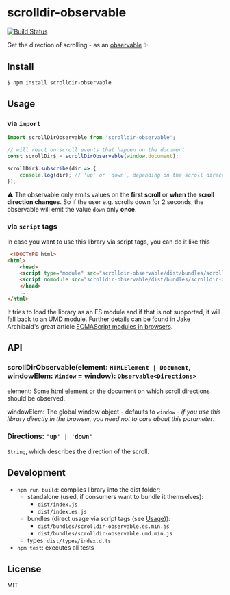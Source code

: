 # scrolldir-observable
[![Build Status](https://travis-ci.org/janriemer/scrolldir-observable.svg?branch=master)](https://travis-ci.org/janriemer/scrolldir-observable)

Get the direction of scrolling - as an [observable](https://github.com/ReactiveX/RxJS) ✨

## Install
```bash
$ npm install scrolldir-observable
```

## Usage
### via `import`
```typescript
import scrollDirObservable from 'scrolldir-observable';

// will react on scroll events that happen on the document
const scrollDir$ = scrollDirObservable(window.document);

scrollDir$.subscribe(dir => {
    console.log(dir); // 'up' or 'down', depending on the scroll direction
});
```

⚠ The observable only emits values on the **first scroll** or **when the scroll direction changes**. So if the user e.g. scrolls down for 2 seconds, the observable will emit the value `down` only **once**.

### via `script` tags
In case you want to use this library via script tags, you can do it like this
```html
 <!DOCTYPE html>
<html>
    <head>
    <script type="module" src="scrolldir-observable/dist/bundles/scrolldir-observable.es.min.js"></script>
    <script nomodule src="scrolldir-observable/dist/bundles/scrolldir-observable.umd.min.js"></script>
    </head>
    ...
</html> 
```
It tries to load the library as an ES module and if that is not supported, it will fall back to an UMD module. Further details can be found in Jake Archibald's great article [ECMAScript modules in browsers](https://jakearchibald.com/2017/es-modules-in-browsers/).

## API
### scrollDirObservable(element: `HTMLElement | Document`, windowElem: `Window` = window): `Observable<Directions>`
element: Some html element or the document on which scroll directions should be observed.

windowElem: The global window object - defaults to `window` - *if you use this library directly in the browser, you need not to care about this parameter*.

### Directions: `'up' | 'down'`
`String`, which describes the direction of the scroll.

## Development
- `npm run build`: compiles library into the dist folder:
    - standalone (used, if consumers want to bundle it themselves):
        - `dist/index.js`
        - `dist/index.es.js`
    - bundles (direct usage via script tags (see [Usage](#via-script-tags))):
        - `dist/bundles/scrolldir-observable.es.min.js`
        - `dist/bundles/scrolldir-observable.umd.min.js`
    - types: `dist/types/index.d.ts`
- `npm test`: executes all tests

## License
MIT